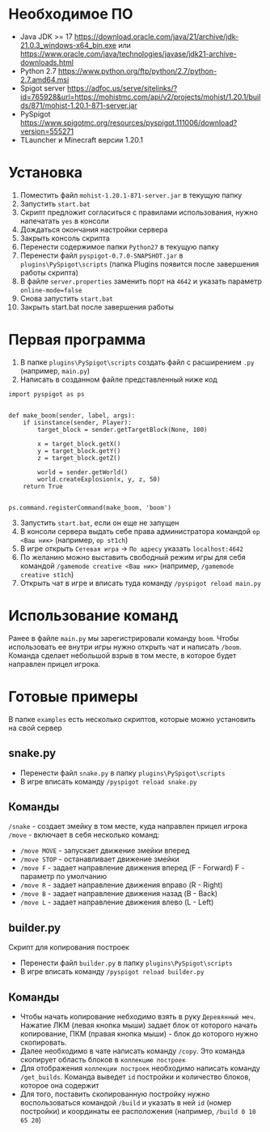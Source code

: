 # Необходимое ПО
- Java JDK >= 17 https://download.oracle.com/java/21/archive/jdk-21.0.3_windows-x64_bin.exe или https://www.oracle.com/java/technologies/javase/jdk21-archive-downloads.html
- Python 2.7 https://www.python.org/ftp/python/2.7/python-2.7.amd64.msi
- Spigot server https://adfoc.us/serve/sitelinks/?id=765928&url=https://mohistmc.com/api/v2/projects/mohist/1.20.1/builds/871/mohist-1.20.1-871-server.jar
- PySpigot https://www.spigotmc.org/resources/pyspigot.111006/download?version=555271
- TLauncher и Minecraft версии 1.20.1

# Установка
1. Поместить файл `mohist-1.20.1-871-server.jar` в текущую папку
2. Запустить `start.bat`
3. Скрипт предложит согласиться с правилами использования, нужно напечатать `yes` в консоли
4. Дождаться окончания настройки сервера
5. Закрыть консоль скрипта
6. Перенести содержимое папки `Python27` в текущую папку
7. Перенести файл `pyspigot-0.7.0-SNAPSHOT.jar` в `plugins\PySpigot\scripts` (папка Plugins появится после завершения работы скрипта)
8. В файле `server.properties` заменить порт на `4642` и указать параметр `online-mode=false`
9. Снова запустить `start.bat`
10. Закрыть start.bat после завершения работы

# Первая программа
1. В папке `plugins\PySpigot\scripts` создать файл с расширением `.py` (например, `main.py`)
2. Написать в созданном файле представленный ниже код
```
import pyspigot as ps


def make_boom(sender, label, args):
    if isinstance(sender, Player):
        target_block = sender.getTargetBlock(None, 100)

        x = target_block.getX()
        y = target_block.getY()
        z = target_block.getZ()

        world = sender.getWorld()
        world.createExplosion(x, y, z, 50)
    return True


ps.command.registerCommand(make_boom, 'boom')
```
3. Запустить `start.bat`, если он еще не запущен
4. В консоли сервера выдать себе права администратора командой `op <Ваш ник>` (например, `op st1ch`)
5. В игре открыть `Сетевая игра` -> `По адресу` указать `localhost:4642`
6. По желанию можно выставить свободный режим игры для себя командой `/gamemode creative <Ваш ник>` (например, `/gamemode creative st1ch`)
7. Открыть чат в игре и вписать туда команду `/pyspigot reload main.py`

# Использование команд
Ранее в файле `main.py` мы зарегистрировали команду `boom`. Чтобы использовать ее внутри игры нужно открыть чат и написать `/boom`. Команда сделает небольшой взрыв в том месте, в которое будет направлен прицел игрока.

# Готовые примеры
В папке `examples` есть несколько скриптов, которые можно установить на свой сервер

## snake.py
- Перенести файл `snake.py` в папку `plugins\PySpigot\scripts`
- В игре вписать команду `/pyspigot reload snake.py`

## Команды
`/snake` - создает змейку в том месте, куда направлен прицел игрока
`/move` - включает в себя несколько команд:
- `/move MOVE` - запускает движение змейки вперед
- `/move STOP` - останавливает движение змейки
- `/move F` - задает направление движения вперед (F - Forward) F - параметр по умолчанию
- `/move R` - задает направление движения вправо (R - Right)
- `/move B` - задает направление движения назад (B - Back)
- `/move L` - задает направление движения влево (L - Left)

## builder.py
Скрипт для копирования построек
- Перенести файл `builder.py` в папку `plugins\PySpigot\scripts`
- В игре вписать команду `/pyspigot reload builder.py`

## Команды
- Чтобы начать копирование небходимо взять в руку `Деревянный меч`. Нажатие ЛКМ (левая кнопка мыши) задает блок от которого начать копирование, ПКМ (правая кнопка мыши) - блок до которого нужно скопировать.
- Далее необходимо в чате написать команду `/copy`. Это команда скопирует область блоков в `коллекцию построек`
- Для отображения `коллекции построек` необходимо написать команду `/get_builds`. Команда выведет `id` постройки и количество блоков, которое она содержит
- Для того, поставить скопированную постройку нужно воспользоваться командой `/build` и указать в ней `id` (номер постройки) и координаты ее расположения (например, `/build 0 10 65 20`)
